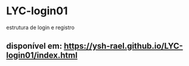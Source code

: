 # LYC-login01
 estrutura de login e registro
## disponível em: https://ysh-rael.github.io/LYC-login01/index.html
